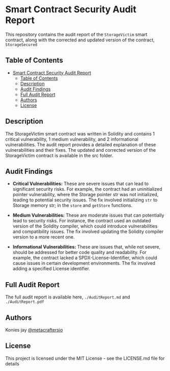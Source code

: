 # Smart Contract Security Audit Report

This repository contains the audit report of the `StorageVictim` smart contract, along with the corrected and updated version of the contract, `StorageSecured`

## Table of Contents

- [Smart Contract Security Audit Report](#smart-contract-security-audit-report)
  - [Table of Contents](#table-of-contents)
  - [Description](#description)
  - [Audit Findings](#audit-findings)
  - [Full Audit Report](#full-audit-report)
  - [Authors](#authors)
  - [License](#license)

## Description

The StorageVictim smart contract was written in Solidity and contains 1 critical vulnerability, 1 medium vulnerability, and 2 informational vulnerabilities. The audit report provides a detailed explanation of these vulnerabilities and their fixes. The updated and corrected version of the StorageVictim contract is available in the src folder.

## Audit Findings

- **Critical Vulnerabilities:** These are severe issues that can lead to significant security risks. For example, the contract had an uninitialized pointer vulnerability, where the Storage pointer str was not initialized, leading to potential security issues. The fix involved initializing `str` to Storage memory str; in the `store` and `getStore` functions.

- **Medium Vulnerabilities:** These are moderate issues that can potentially lead to security risks. For instance, the contract used an outdated version of the Solidity compiler, which could introduce vulnerabilities and compatibility issues. The fix involved updating the Solidity compiler version to a more recent one.

- **Informational Vulnerabilities:** These are issues that, while not severe, should be addressed for better code quality and readability. For example, the contract lacked a SPDX-License-Identifier, which could cause issues in certain development environments. The fix involved adding a specified License identifier.

## Full Audit Report

The full audit report is available here, `./AuditReport.md` and `./AuditReport.pdf`

## Authors

Konies jay
[@metacraftersio](https://twitter.com/awinrin21)

## License

This project is licensed under the MIT License - see the LICENSE.md file for details
